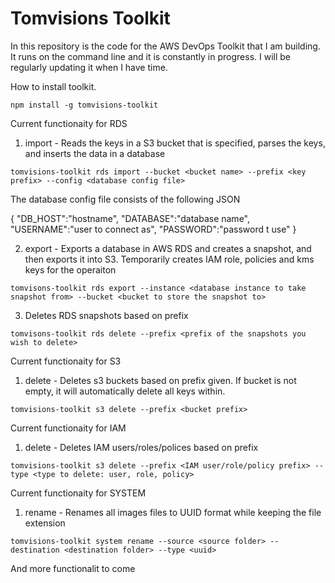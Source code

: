 # Tomvisions Toolkit

In this repository is the code for the AWS DevOps Toolkit that I am building. It runs on the command line and it is constantly in progress. I will be regularly updating it when I have time.

How to install toolkit.

```
npm install -g tomvisions-toolkit
```

Current functionaity for RDS

1) import - Reads the keys in a S3 bucket that is specified, parses the keys, and inserts the data in a database

```
tomvisions-toolkit rds import --bucket <bucket name> --prefix <key prefix> --config <database config file>
```

The database config file consists of the following JSON

{
    "DB_HOST":"hostname",
    "DATABASE":"database name",
    "USERNAME":"user to connect as",
    "PASSWORD":"password t use"
}


2) export - Exports a database in AWS RDS and creates a snapshot, and then exports it into S3. Temporarily creates IAM role, policies and kms keys for the operaiton 

```
tomvisons-toolkit rds export --instance <database instance to take snapshot from> --bucket <bucket to store the snapshot to>
```

3) Deletes RDS snapshots based on prefix
```
tomvisons-toolkit rds delete --prefix <prefix of the snapshots you wish to delete>
```

Current functionaity for S3

1) delete - Deletes s3 buckets based on prefix given. If bucket is not empty, it will automatically delete all keys within.

```
tomvisions-toolkit s3 delete --prefix <bucket prefix> 
```

Current functionaity for IAM

1) delete - Deletes IAM users/roles/polices based on prefix

```
tomvisions-toolkit s3 delete --prefix <IAM user/role/policy prefix> --type <type to delete: user, role, policy> 
```

Current functionaity for SYSTEM 

1) rename - Renames all images files to UUID format while keeping the file extension

```
tomvisions-toolkit system rename --source <source folder> --destination <destination folder> --type <uuid>
```

And more functionalit to come

